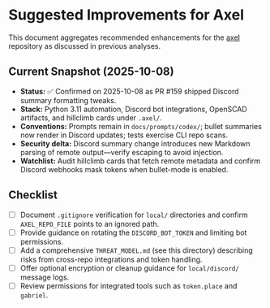 # Suggested Improvements for Axel

This document aggregates recommended enhancements for the
[axel](https://github.com/futuroptimist/axel) repository as discussed in previous analyses.

## Current Snapshot (2025-10-08)

- **Status:** ✅ Confirmed on 2025-10-08 as PR #159 shipped Discord summary formatting tweaks.
- **Stack:** Python 3.11 automation, Discord bot integrations, OpenSCAD artifacts, and hillclimb
  cards under `.axel/`.
- **Conventions:** Prompts remain in `docs/prompts/codex/`; bullet summaries now render in Discord
  updates; tests exercise CLI repo scans.
- **Security delta:** Discord summary change introduces new Markdown parsing of remote output—verify
  escaping to avoid injection.
- **Watchlist:** Audit hillclimb cards that fetch remote metadata and confirm Discord webhooks mask
  tokens when bullet-mode is enabled.

## Checklist

- [ ] Document `.gitignore` verification for `local/` directories and confirm `AXEL_REPO_FILE` points
      to an ignored path.
- [ ] Provide guidance on rotating the `DISCORD_BOT_TOKEN` and limiting bot permissions.
- [ ] Add a comprehensive `THREAT_MODEL.md` (see this directory) describing risks from cross-repo
      integrations and token handling.
- [ ] Offer optional encryption or cleanup guidance for `local/discord/` message logs.
- [ ] Review permissions for integrated tools such as `token.place` and `gabriel`.
